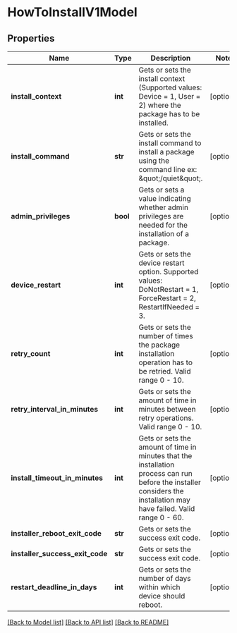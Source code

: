 # HowToInstallV1Model

## Properties
Name | Type | Description | Notes
------------ | ------------- | ------------- | -------------
**install_context** | **int** | Gets or sets the install context (Supported values: Device &#x3D; 1, User &#x3D; 2) where the package has to be installed. | [optional] 
**install_command** | **str** | Gets or sets the install command to install a package using the command line ex: \&quot;/quiet\&quot;. | [optional] 
**admin_privileges** | **bool** | Gets or sets a value indicating whether admin privileges are needed for the installation of a package. | [optional] 
**device_restart** | **int** | Gets or sets the device restart option. Supported values: DoNotRestart &#x3D; 1, ForceRestart &#x3D; 2, RestartIfNeeded &#x3D; 3. | [optional] 
**retry_count** | **int** | Gets or sets the number of times the package installation operation has to be retried. Valid range 0 - 10. | [optional] 
**retry_interval_in_minutes** | **int** | Gets or sets the amount of time in minutes between retry operations.  Valid range 0 - 10. | [optional] 
**install_timeout_in_minutes** | **int** | Gets or sets the amount of time in minutes that the installation process can run before the installer considers the installation may have failed.  Valid range 0 - 60. | [optional] 
**installer_reboot_exit_code** | **str** | Gets or sets the success exit code. | [optional] 
**installer_success_exit_code** | **str** | Gets or sets the success exit code. | [optional] 
**restart_deadline_in_days** | **int** | Gets or sets the number of days within which device should reboot. | [optional] 

[[Back to Model list]](../README.md#documentation-for-models) [[Back to API list]](../README.md#documentation-for-api-endpoints) [[Back to README]](../README.md)


